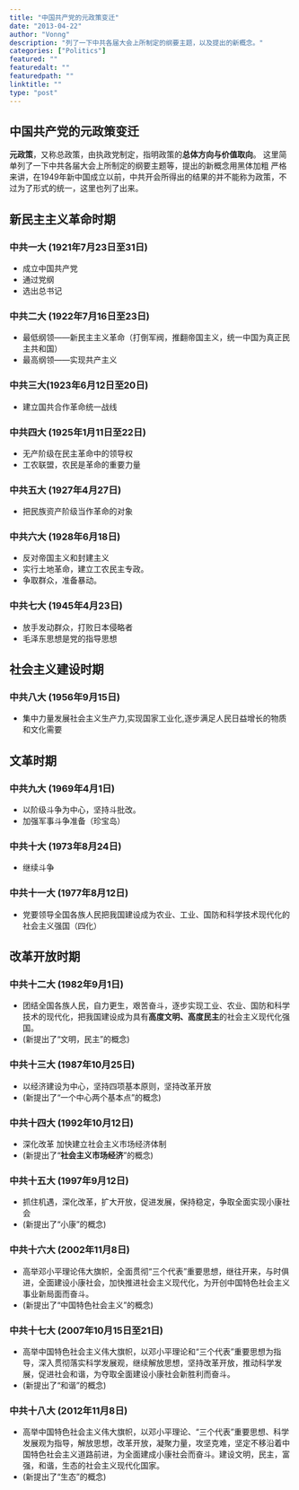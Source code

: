 ```yaml
---
title: "中国共产党的元政策变迁"
date: "2013-04-22"
author: "Vonng"
description: "列了一下中共各届大会上所制定的纲要主题，以及提出的新概念。"
categories: ["Politics"]
featured: ""
featuredalt: ""
featuredpath: ""
linktitle: ""
type: "post"
---
```


## 中国共产党的元政策变迁

**元政策**，又称总政策，由执政党制定，指明政策的**总体方向与价值取向**。
这里简单列了一下中共各届大会上所制定的纲要主题等，提出的新概念用黑体加粗
严格来讲，在1949年新中国成立以前，中共开会所得出的结果的并不能称为政策，不过为了形式的统一，这里也列了出来。

<!--more-->

## 新民主主义革命时期

### 中共一大 (1921年7月23日至31日)

* 成立中国共产党
* 通过党纲
* 选出总书记



### 中共二大 (1922年7月16日至23日)

* 最低纲领——新民主主义革命（打倒军阀，推翻帝国主义，统一中国为真正民主共和国）
* 最高纲领——实现共产主义



### 中共三大(1923年6月12日至20日)

* 建立国共合作革命统一战线



### 中共四大 (1925年1月11日至22日)

* 无产阶级在民主革命中的领导权
* 工农联盟，农民是革命的重要力量



### 中共五大 (1927年4月27日)

* 把民族资产阶级当作革命的对象



### 中共六大 (1928年6月18日)

* 反对帝国主义和封建主义
* 实行土地革命，建立工农民主专政。
* 争取群众，准备暴动。



### 中共七大 (1945年4月23日)

* 放手发动群众，打败日本侵略者
* 毛泽东思想是党的指导思想




## 社会主义建设时期

### 中共八大 (1956年9月15日)

* 集中力量发展社会主义生产力,实现国家工业化,逐步满足人民日益增长的物质和文化需要




## 文革时期


### 中共九大 (1969年4月1日)

* 以阶级斗争为中心，坚持斗批改。
* 加强军事斗争准备（珍宝岛）



### 中共十大 (1973年8月24日)

* 继续斗争



### 中共十一大 (1977年8月12日)

* 党要领导全国各族人民把我国建设成为农业、工业、国防和科学技术现代化的社会主义强国（四化）






## 改革开放时期


### 中共十二大 (1982年9月1日)

* 团结全国各族人民，自力更生，艰苦奋斗，逐步实现工业、农业、国防和科学技术的现代化，把我国建设成为具有**高度文明、高度民主**的社会主义现代化强国。
* (新提出了“文明，民主”的概念)

### 中共十三大 (1987年10月25日)

* 以经济建设为中心，坚持四项基本原则，坚持改革开放
* (新提出了“一个中心两个基本点”的概念)


### 中共十四大 (1992年10月12日)

* 深化改革 加快建立社会主义市场经济体制
* (新提出了“**社会主义市场经济**”的概念)


### 中共十五大 (1997年9月12日)

* 抓住机遇，深化改革，扩大开放，促进发展，保持稳定，争取全面实现小康社会
* (新提出了“小康”的概念)

### 中共十六大 (2002年11月8日)

* 高举邓小平理论伟大旗帜，全面贯彻“三个代表”重要思想，继往开来，与时俱进，全面建设小康社会，加快推进社会主义现代化，为开创中国特色社会主义事业新局面而奋斗。
* (新提出了“中国特色社会主义”的概念)


### 中共十七大 (2007年10月15日至21日)

* 高举中国特色社会主义伟大旗帜，以邓小平理论和“三个代表”重要思想为指导，深入贯彻落实科学发展观，继续解放思想，坚持改革开放，推动科学发展，促进社会和谐，为夺取全面建设小康社会新胜利而奋斗。
* (新提出了“和谐”的概念)

### 中共十八大 (2012年11月8日)

* 高举中国特色社会主义伟大旗帜，以邓小平理论、“三个代表”重要思想、科学发展观为指导，解放思想，改革开放，凝聚力量，攻坚克难，坚定不移沿着中国特色社会主义道路前进，为全面建成小康社会而奋斗。建设文明，民主，富强，和谐，生态的社会主义现代化国家。
* (新提出了“生态”的概念)



